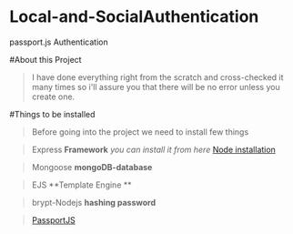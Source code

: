 # Local-and-SocialAuthentication
passport.js Authentication

#About this Project
   >I have done everything right from the scratch and cross-checked it many times so i'll assure you that there will be no error unless you create one.
   
#Things to be installed
   >Before going into the project we need to install few things
   
   >Express **Framework** *you can install it from here* [Node installation](https://nodejs.org/en/) 
       
  >Mongoose **mongoDB-database**
       
  >EJS **Template Engine **
       
  >brypt-Nodejs **hashing password**
  
  >[PassportJS](http://passportjs.org/docs) 
